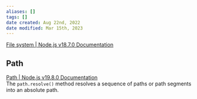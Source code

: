 ```yaml
---
aliases: []
tags: []
date created: Aug 22nd, 2022
date modified: Mar 15th, 2023
---
```

[File system | Node.js v18.7.0 Documentation](https://nodejs.org/api/fs.html)

## Path
[Path | Node.js v19.8.0 Documentation](https://nodejs.org/api/path.html)  
The `path.resolve()` method resolves a sequence of paths or path segments into an absolute path.